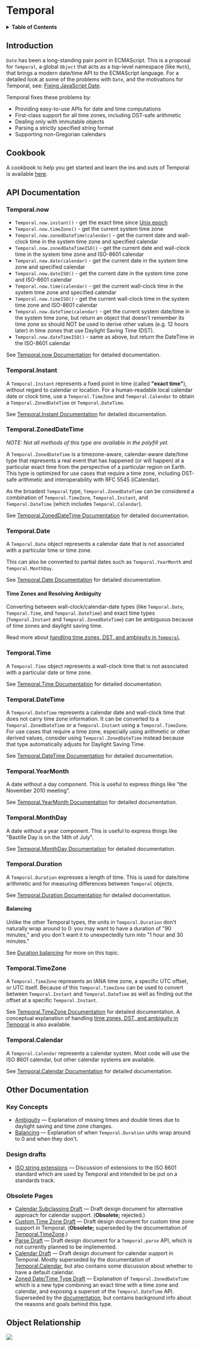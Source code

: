 # Temporal

<details>
  <summary><strong>Table of Contents</strong></summary>
<!-- toc -->
</details>

## Introduction

`Date` has been a long-standing pain point in ECMAScript.
This is a proposal for `Temporal`, a global `Object` that acts as a top-level namespace (like `Math`), that brings a modern date/time API to the ECMAScript language.
For a detailed look at some of the problems with `Date`, and the motivations for Temporal, see:
[Fixing JavaScript Date](https://maggiepint.com/2017/04/09/fixing-javascript-date-getting-started/).

Temporal fixes these problems by:

- Providing easy-to-use APIs for date and time computations
- First-class support for all time zones, including DST-safe arithmetic
- Dealing only with immutable objects
- Parsing a strictly specified string format
- Supporting non-Gregorian calendars

## Cookbook

A cookbook to help you get started and learn the ins and outs of Temporal is available [here](./cookbook.md).

## API Documentation

### **Temporal.now**

- `Temporal.now.instant()` - get the exact time since [Unix epoch](https://en.wikipedia.org/wiki/Unix_time)
- `Temporal.now.timeZone()` - get the current system time zone
- `Temporal.now.zonedDateTime(calendar)` - get the current date and wall-clock time in the system time zone and specified calendar
- `Temporal.now.zonedDateTimeISO()` - get the current date and wall-clock time in the system time zone and ISO-8601 calendar
- `Temporal.now.date(calendar)` - get the current date in the system time zone and specified calendar
- `Temporal.now.dateISO()` - get the current date in the system time zone and ISO-8601 calendar
- `Temporal.now.time(calendar)` - get the current wall-clock time in the system time zone and specified calendar
- `Temporal.now.timeISO()` - get the current wall-clock time in the system time zone and ISO-8601 calendar
- `Temporal.now.dateTime(calendar)` - get the current system date/time in the system time zone, but return an object that doesn't remember its time zone so should NOT be used to derive other values (e.g. 12 hours later) in time zones that use Daylight Saving Time (DST).
- `Temporal.now.dateTimeISO()` - same as above, but return the DateTime in the ISO-8601 calendar

See [Temporal.now Documentation](./now.md) for detailed documentation.

### **Temporal.Instant**

A `Temporal.Instant` represents a fixed point in time (called **"exact time"**), without regard to calendar or location.
For a human-readable local calendar date or clock time, use a `Temporal.TimeZone` and `Temporal.Calendar` to obtain a `Temporal.ZonedDateTime` or `Temporal.DateTime`.

See [Temporal.Instant Documentation](./instant.md) for detailed documentation.

### **Temporal.ZonedDateTime**

_NOTE: Not all methods of this type are available in the polyfill yet._

A `Temporal.ZonedDateTime` is a timezone-aware, calendar-aware date/time type that represents a real event that has happened (or will happen) at a particular exact time from the perspective of a particular region on Earth.
This type is optimized for use cases that require a time zone, including DST-safe arithmetic and interoperability with RFC 5545 (iCalendar).

As the broadest `Temporal` type, `Temporal.ZonedDateTime` can be considered a combination of `Temporal.TimeZone`, `Temporal.Instant`, and `Temporal.DateTime` (which includes `Temporal.Calendar`).

See [Temporal.ZonedDateTime Documentation](./zoneddatetime.md) for detailed documentation.

### **Temporal.Date**

A `Temporal.Date` object represents a calendar date that is not associated with a particular time or time zone.

This can also be converted to partial dates such as `Temporal.YearMonth` and `Temporal.MonthDay`.

See [Temporal.Date Documentation](./date.md) for detailed documentation.

#### Time Zones and Resolving Ambiguity

Converting between wall-clock/calendar-date types (like `Temporal.Date`, `Temporal.Time`, and `Temporal.DateTime`) and exact time types (`Temporal.Instant` and `Temporal.ZonedDateTime`) can be ambiguous because of time zones and daylight saving time.

Read more about [handling time zones, DST, and ambiguity in `Temporal`](./ambiguity.md).

### **Temporal.Time**

A `Temporal.Time` object represents a wall-clock time that is not associated with a particular date or time zone.

See [Temporal.Time Documentation](./time.md) for detailed documentation.

### **Temporal.DateTime**

A `Temporal.DateTime` represents a calendar date and wall-clock time that does not carry time zone information. It can be converted to a `Temporal.ZonedDateTime` or a `Temporal.Instant` using a `Temporal.TimeZone`.
For use cases that require a time zone, especially using arithmetic or other derived values, consider using `Temporal.ZonedDateTime` instead because that type automatically adjusts for Daylight Saving Time.

See [Temporal.DateTime Documentation](./datetime.md) for detailed documentation.

### **Temporal.YearMonth**

A date without a day component.
This is useful to express things like "the November 2010 meeting".

See [Temporal.YearMonth Documentation](./yearmonth.md) for detailed documentation.

### **Temporal.MonthDay**

A date without a year component.
This is useful to express things like "Bastille Day is on the 14th of July".

See [Temporal.MonthDay Documentation](./monthday.md) for detailed documentation.

### **Temporal.Duration**

A `Temporal.Duration` expresses a length of time.
This is used for date/time arithmetic and for measuring differences between `Temporal` objects.

See [Temporal.Duration Documentation](./duration.md) for detailed documentation.

#### Balancing

Unlike the other Temporal types, the units in `Temporal.Duration` don't naturally wrap around to 0: you may want to have a duration of "90 minutes," and you don't want it to unexpectedly turn into "1 hour and 30 minutes."

See [Duration balancing](./balancing.md) for more on this topic.

### **Temporal.TimeZone**

A `Temporal.TimeZone` represents an IANA time zone, a specific UTC offset, or UTC itself.
Because of this `Temporal.TimeZone` can be used to convert between `Temporal.Instant` and `Temporal.DateTime` as well as finding out the offset at a specific `Temporal.Instant`.

See [Temporal.TimeZone Documentation](./timezone.md) for detailed documentation.
A conceptual explanation of handling [time zones, DST, and ambiguity in Temporal](./ambiguity.md) is also available.

### **Temporal.Calendar**

A `Temporal.Calendar` represents a calendar system.
Most code will use the ISO 8601 calendar, but other calendar systems are available.

See [Temporal.Calendar Documentation](./calendar.md) for detailed documentation.

## Other Documentation

### **Key Concepts**

- [Ambiguity](./ambiguity.md) &mdash; Explanation of missing times and double times due to daylight saving and time zone changes.
- [Balancing](./balancing.md) &mdash; Explanation of when `Temporal.Duration` units wrap around to 0 and when they don't.

### **Design drafts**

- [ISO string extensions](./iso-string-ext.md) &mdash; Discussion of extensions to the ISO 8601 standard which are used by Temporal and intended to be put on a standards track.

### Obsolete Pages

- [Calendar Subclassing Draft](./calendar-subclass.md) &mdash; Draft design document for alternative approach for calendar support.
  (**Obsolete;** rejected.)
- [Custom Time Zone Draft](./timezone-draft.md) &mdash; Draft design document for custom time zone support in Temporal.
  (**Obsolete;** superseded by the documentation of [Temporal.TimeZone](./timezone.md).)
- [Parse Draft](./parse-draft.md) &mdash; Draft design document for a `Temporal.parse` API, which is not currently planned to be implemented.
- [Calendar Draft](./calendar-draft.md) &mdash; Draft design document for calendar support in Temporal.
  Mostly superseded by the documentation of [Temporal.Calendar](./calendar.md), but also contains some discussion about whether to have a default calendar.
- [Zoned Date/Time Type Draft](./zoneddatetime-draft.md) &mdash; Explanation of `Temporal.ZonedDateTime` which is a new type combining an exact time with a time zone and calendar, and exposing a superset of the `Temporal.DateTime` API.
  Superseded by the [documentation](./zoneddatetime.md), but contains background info about the reasons and goals behind this type.

## Object Relationship

<img src="object-model.svg">

